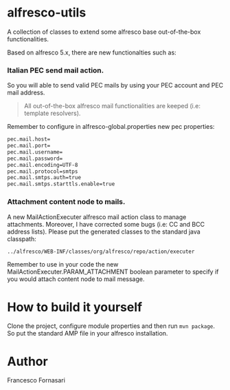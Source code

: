 # alfresco-utils
A collection of classes to extend some alfresco base out-of-the-box functionalities.

Based on alfresco 5.x, there are new functionalties such as:

### Italian PEC send mail action. 
So you will able to send valid PEC mails by using your PEC account and PEC mail address. 
> All out-of-the-box alfresco mail functionalities are keeped (i.e: template resolvers).

Remember to configure in alfresco-global.properties new pec properties:
```sh
pec.mail.host=
pec.mail.port=
pec.mail.username=
pec.mail.password=
pec.mail.encoding=UTF-8
pec.mail.protocol=smtps
pec.mail.smtps.auth=true
pec.mail.smtps.starttls.enable=true
```
### Attachment content node to mails.
A new MailActionExecuter alfresco mail action class to manage attachments. Moreover, I have corrected some bugs (i.e: CC and BCC address lists). 
Please put the generated classes to the standard java classpath:
```sh 
../alfresco/WEB-INF/classes/org/alfresco/repo/action/executer
```
Remember to use in your code the new MailActionExecuter.PARAM_ATTACHMENT boolean parameter to specify if you would attach content node to mail message.

# How to build it yourself
Clone the project, configure module properties and then run `mvn package`. So put the standard AMP file in your alfresco installation.

# Author
Francesco Fornasari

